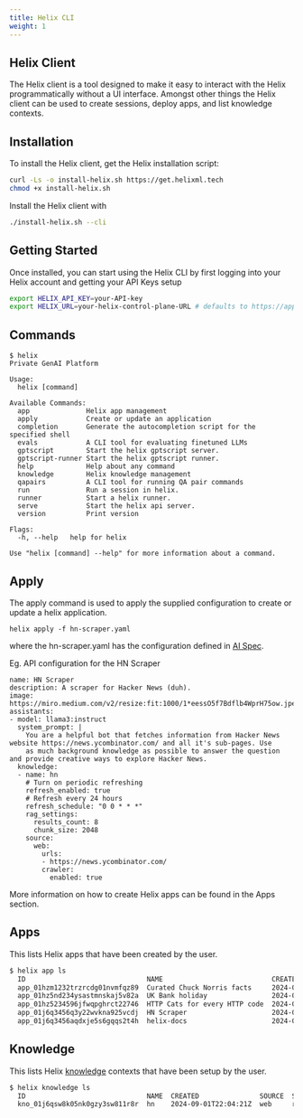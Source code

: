 ```yaml
---
title: Helix CLI
weight: 1
---
```



## Helix Client

The Helix client is a tool designed to make it easy to interact with the Helix programmatically without a UI interface. Amongst other things the Helix client can be used to create sessions, deploy apps, and list knowledge contexts.

## Installation

To install the Helix client, get the Helix installation script:

```bash
curl -Ls -o install-helix.sh https://get.helixml.tech
chmod +x install-helix.sh
```

Install the Helix client with
```bash
./install-helix.sh --cli
```


## Getting Started

Once installed, you can start using the Helix CLI by first logging into your Helix account and getting your API Keys setup

```bash
export HELIX_API_KEY=your-API-key
export HELIX_URL=your-helix-control-plane-URL # defaults to https://app.tryhelix.ai/
```

## Commands

```
$ helix
Private GenAI Platform

Usage:
  helix [command]

Available Commands:
  app              Helix app management
  apply            Create or update an application
  completion       Generate the autocompletion script for the specified shell
  evals            A CLI tool for evaluating finetuned LLMs
  gptscript        Start the helix gptscript server.
  gptscript-runner Start the helix gptscript runner.
  help             Help about any command
  knowledge        Helix knowledge management
  qapairs          A CLI tool for running QA pair commands
  run              Run a session in helix.
  runner           Start a helix runner.
  serve            Start the helix api server.
  version          Print version

Flags:
  -h, --help   help for helix

Use "helix [command] --help" for more information about a command.
```

## Apply

The apply command is used to apply the supplied configuration to create or update a helix application.

```shell
helix apply -f hn-scraper.yaml
```
where the hn-scraper.yaml has the configuration defined in [AI Spec](https://aispec.org/).

Eg. API configuration for the HN Scraper
```
name: HN Scraper
description: A scraper for Hacker News (duh).
image: https://miro.medium.com/v2/resize:fit:1000/1*eessO5f7Bdflb4WprH75ow.jpeg
assistants:
- model: llama3:instruct
  system_prompt: |
    You are a helpful bot that fetches information from Hacker News website https://news.ycombinator.com/ and all it's sub-pages. Use
    as much background knowledge as possible to answer the question and provide creative ways to explore Hacker News.
  knowledge:
  - name: hn
    # Turn on periodic refreshing
    refresh_enabled: true
    # Refresh every 24 hours
    refresh_schedule: "0 0 * * *"
    rag_settings:
      results_count: 8
      chunk_size: 2048
    source:
      web:
        urls:
        - https://news.ycombinator.com/
        crawler:
          enabled: true
```

More information on how to create Helix apps can be found in the Apps section.

## Apps

This lists Helix apps that have been created by the user.

```bash
$ helix app ls
  ID                              NAME                           CREATED              SOURCE
  app_01hzm1232trzrcdg01nvmfqz89  Curated Chuck Norris facts     2024-06-05 10:53:19  github
  app_01hz5nd234ysastmnskaj5v82a  UK Bank holiday                2024-05-30 21:10:13  github
  app_01hz5234596jfwqpghrct22746  HTTP Cats for every HTTP code  2024-05-30 15:25:20  github
  app_01j6q3456q3y22wvkna925vcdj  HN Scraper                     2024-09-01 22:04:19  github
  app_01j6q3456aqdxje5s6gqqs2t4h  helix-docs                     2024-09-01 18:35:10  helix

```

## Knowledge

This lists Helix [knowledge](helix/develop/knowledge/index.md) contexts that have been setup by the user.

```bash
$ helix knowledge ls
  ID                              NAME  CREATED               SOURCE  STATE  REFRESH  SCHEDULE   NEXT RUN  VERSION              SIZE
  kno_01j6qsw8k05nk0gzy3sw811r8r  hn    2024-09-01T22:04:21Z  web     ready  true     0 0 * * *            2024-09-02_00-00-00  616 kB

```


